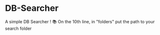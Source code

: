# DB-Searcher
A simple DB Searcher ! 📚
On the 10th line, in "folders" put the path to your search folder
